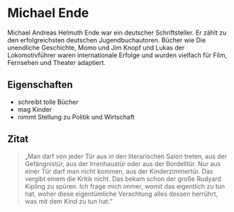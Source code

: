 # Michael Ende

Michael Andreas Helmuth Ende war ein deutscher Schriftsteller. Er zählt zu den erfolgreichsten deutschen Jugendbuchautoren. Bücher wie Die unendliche Geschichte, Momo und Jim Knopf und Lukas der Lokomotivführer waren internationale Erfolge und wurden vielfach für Film, Fernsehen und Theater adaptiert.

## Eigenschaften

* schreibt tolle Bücher
* mag Kinder
* nimmt Stellung zu Politik und Wirtschaft

## Zitat
> „Man darf von jeder Tür aus in den literarischen Salon treten, aus der Gefängnistür, aus der Irrenhaustür oder aus der Bordelltür. Nur aus einer Tür darf man nicht kommen, aus der Kinderzimmertür. Das vergibt einem die Kritik nicht. Das bekam schon der große Rudyard Kipling zu spüren. Ich frage mich immer, womit das eigentlich zu tun hat, woher diese eigentümliche Verachtung alles dessen herrührt, was mit dem Kind zu tun hat.“

